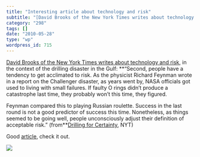 ```yaml
---
title: "Interesting article about technology and risk"
subtitle: "[David Brooks of the New York Times writes about technology and risk](http://www.nytimes.com/2010/05..."
category: "298"
tags: []
date: "2010-05-28"
type: "wp"
wordpress_id: 715
---
```

[David Brooks of the New York Times writes about technology and risk](http://www.nytimes.com/2010/05/28/opinion/28brooks.html), in the context of the drilling disaster in the Gulf:
**“Second, people have a tendency to get acclimated to risk. As the physicist Richard Feynman wrote in a report on the Challenger disaster, as years went by, NASA officials got used to living with small failures. If faulty O rings didn’t produce a catastrophe last time, they probably won’t this time, they figured.

Feynman compared this to playing Russian roulette. Success in the last round is not a good predictor of success this time. Nonetheless, as things seemed to be going well, people unconsciously adjust their definition of acceptable risk.” (from**[Drilling for Certainty](http://www.nytimes.com/2010/05/28/opinion/28brooks.html), NYT)

 Good [article](http://www.nytimes.com/2010/05/28/opinion/28brooks.html), check it out.

![](https://i0.wp.com/img.zemanta.com/pixy.gif?w=584)